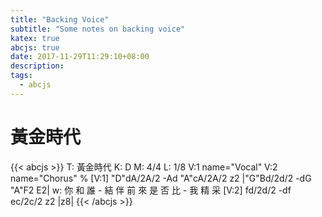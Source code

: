```yaml
---
title: "Backing Voice"
subtitle: "Some notes on backing voice"
katex: true
abcjs: true
date: 2017-11-29T11:29:10+08:00
description:
tags:
  - abcjs
---
```


# 黃金時代

{{< abcjs >}}
T: 黃金時代
K: D
M: 4/4
L: 1/8
V:1 name="Vocal"
V:2 name="Chorus"
%
[V:1] "D"dA/2A/2 -Ad "A"cA/2A/2 z2 |"G"Bd/2d/2 -dG "A"F2 E2|
w: 你 和 誰 - 結 伴 前 來 是 否 比 - 我 精 采 
[V:2] fd/2d/2 -df ec/2c/2 z2 |z8|
{{< /abcjs >}}
